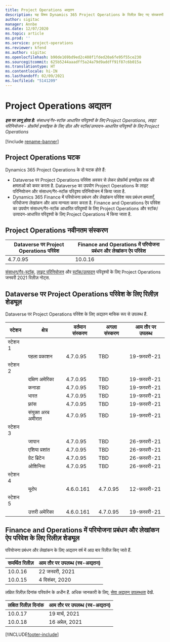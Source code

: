 ```yaml
---
title: Project Operations अद्यतन
description: यह विषय Dynamics 365 Project Operations के रिलीज़ किए गए संस्करणों के बारे में जानकारी प्रदान करता है.
author: sigitac
manager: Annbe
ms.date: 12/07/2020
ms.topic: article
ms.prod: ''
ms.service: project-operations
ms.reviewer: kfend
ms.author: sigitac
ms.openlocfilehash: b90de169bd9ed2c408f1fded20a6fe95f55ce230
ms.sourcegitcommit: 625b5244aaadff5a24a79d9addff91f87c6b015a
ms.translationtype: HT
ms.contentlocale: hi-IN
ms.lasthandoff: 02/09/2021
ms.locfileid: "5141209"
---
```

# <a name="project-operations-updates"></a>Project Operations अद्यतन

_**इस पर लागू होता है:** संसाधन/गैर-स्टॉक आधारित परिदृश्यों के लिए Project Operations, लाइट परिनियोजन - प्रोफ़ॉर्मा इनवॉइस के लिए डील और स्टॉक/उत्पादन-आधारित परिदृश्यों के लिए Project Operations_

[!include [rename-banner](~/includes/cc-data-platform-banner.md)]

## <a name="project-operations-components"></a>Project Operations घटक

Dynamics 365 Project Operations के दो घटक होते हैं:

- Dataverse पर Project Operations परिवेश अवसर से लेकर प्रोफ़ॉर्मा इनवॉइस तक की क्षमताओं को कवर करता है. Dataverse का उपयोग Project Operations के लाइट परिनियोजन और संसाधन/गैर-स्टॉक परिदृश्य परिनियोजन में किया जाता है.
- Dynamics 365 Finance में परियोजना प्रबंधन और लेखांकन परिवेश व्यय प्रबंधन क्षमताएँ, परियोजना लेखांकन और आय मान्यता कवर करता है. Finance and Operations ऐप परिवेश का उपयोग संसाधन/गैर-स्टॉक आधारित परिदृश्यों के लिए Project Operations और स्टॉक/उत्पादन-आधारित परिदृश्यों के लिए Project Operations में किया जाता है.

## <a name="project-operations-latest-version"></a>Project Operations नवीनतम संस्करण

| Dataverse पर Project Operations परिवेश | Finance and Operations में परियोजना प्रबंधन और लेखांकन ऐप परिवेश |
| --- | --- |
| 4.7.0.95 | 10.0.16 |

[संसाधन/गैर-स्टॉक](whats-new-feb-2021-resource-based.md), [लाइट परिनियोजन](../pro/whats-new/whats-new-feb-2021-lite.md) और [स्टॉक/उत्पादन](../prod-pma/whats-new/whats-new-jan-2021-stocked.md) परिदृश्यों के लिए Project Operations जनवरी 2021 रिलीज़ नोट्स.

## <a name="release-schedule-for-project-operations-on-dataverse-environment"></a>Dataverse पर Project Operations परिवेश के लिए रिलीज़ शेड्यूल

Dataverse पर Project Operations परिवेश के लिए अद्यतन मासिक रूप से उपलब्ध हैं. 

| स्टेशन   | क्षेत्र        | वर्तमान संस्करण | अगला संस्करण | आम तौर पर उपलब्ध |
|-----------|---------------|-----------------|--------------|---------------------|
| स्टेशन 1 |   &nbsp;      |    &nbsp;       | &nbsp;       |      &nbsp;         |
|   &nbsp;  | पहला प्रकाशन |  4.7.0.95       | TBD     | 19-फ़रवरी-21           |
| स्टेशन 2 |   &nbsp;      |    &nbsp;       | &nbsp;       |      &nbsp;         |
|   &nbsp;  | दक्षिण अमेरिका |  4.7.0.95       | TBD     | 19-फ़रवरी-21           |
|    &nbsp; | कनाडा        |  4.7.0.95       | TBD     | 19-फ़रवरी-21           |
|   &nbsp;  | भारत         |  4.7.0.95       | TBD     | 19-फ़रवरी-21           |
|   &nbsp;  | फ़्रांस         |  4.7.0.95       | TBD     | 19-फ़रवरी-21           |
|   &nbsp;  | संयुक्त अरब अमीरात         |  4.7.0.95       | TBD     | 19-फ़रवरी-21           |
| स्टेशन 3  |      &nbsp;   |     &nbsp;      |     &nbsp;   |      &nbsp;         |
|   &nbsp;  | जापान         |  4.7.0.95       | TBD     | 26-फ़रवरी-21           |
|   &nbsp;  | एशिया प्रशांत  |  4.7.0.95       | TBD     | 26-फ़रवरी-21           |
|   &nbsp;  | ग्रेट ब्रिटेन |  4.7.0.95       | TBD     | 26-फ़रवरी-21           |
|   &nbsp;  | ओशिनिया       |  4.7.0.95       | TBD     | 26-फ़रवरी-21           |
| स्टेशन 4 |     &nbsp;    |     &nbsp;      |     &nbsp;   |      &nbsp;         |
|   &nbsp;  | यूरोप        |  4.6.0.161       | 4.7.0.95     | 12-फ़रवरी-21           |
| स्टेशन 5 |     &nbsp;    |     &nbsp;      |     &nbsp;   |      &nbsp;         |
|   &nbsp;  | उत्तरी अमेरिका |  4.6.0.161       | 4.7.0.95     | 19-फ़रवरी-21           |

## <a name="release-schedule-for-project-management-and-accounting-in-the-finance-and-operations-apps-environment"></a>Finance and Operations में परियोजना प्रबंधन और लेखांकन ऐप परिवेश के लिए रिलीज़ शेड्यूल

परियोजना प्रबंधन और लेखांकन के लिए अद्यतन वर्ष में आठ बार रिलीज़ किए जाते हैं.

| समर्थित रिलीज़ | आम तौर पर उपलब्ध (स्व-अद्यतन) |
| --- | --- |
| 10.0.16 | 22 जनवरी, 2021 |
| 10.0.15 | 4 दिसंबर, 2020 |


लक्षित रिलीज़ दिनांक परिवर्तन के अधीन हैं. अधिक जानकारी के लिए, [सेवा अद्यतन उपलब्धता](https://docs.microsoft.com/dynamics365/fin-ops-core/fin-ops/get-started/public-preview-releases?toc=/dynamics365/finance/toc.json) देखें.

| लक्षित रिलीज़ दिनांक | आम तौर पर उपलब्ध (स्व-अद्यतन) |
| --- | --- |
| 10.0.17 | 19 मार्च, 2021 |
| 10.0.18 | 16 अप्रेल, 2021 |


[!INCLUDE[footer-include](../includes/footer-banner.md)]